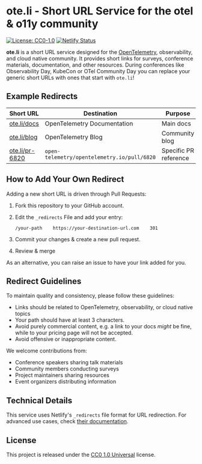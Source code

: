 # ote.li - Short URL Service for the otel & o11y community

[![License: CC0-1.0](https://img.shields.io/badge/License-CC0_1.0-lightgrey.svg)](http://creativecommons.org/publicdomain/zero/1.0/)
[![Netlify Status](https://api.netlify.com/api/v1/badges/4ce07f1e-b76a-4a74-ac68-82068ef468d3/deploy-status)](https://app.netlify.com/projects/oteli/deploys)

**ote.li** is a short URL service designed for the [OpenTelemetry](https://opentelemetry.io/), observability, and cloud native community. It provides short links for surveys, conference materials, documentation, and other resources. During conferences like Observability Day, KubeCon or OTel Community Day you can replace your generic short URLs with ones that start with `ote.li`!

## Example Redirects

| Short URL | Destination | Purpose |
|-----------|-------------|---------|
| [ote.li/docs](https://ote.li/docs) | OpenTelemetry Documentation | Main docs |
| [ote.li/blog](https://ote.li/blog) | OpenTelemetry Blog | Community blog |
| [ote.li/pr-6820](https://ote.li/pr-6820) | `open-telemetry/opentelemetry.io/pull/6820` | Specific PR reference |

## How to Add Your Own Redirect

Adding a new short URL is driven through Pull Requests:

1. Fork this repository to your GitHub account.
2. Edit the `_redirects` File and add your entry:

    ```text
    /your-path    https://your-destination-url.com    301
    ```

3. Commit your changes & create a new pull request.
4. Review & merge

As an alternative, you can raise an issue to have your link added for you.

## Redirect Guidelines

To maintain quality and consistency, please follow these guidelines:

- Links should be related to OpenTelemetry, observability, or cloud native topics
- Your path should have at least 3 characters.
- Avoid purely commercial content, e.g. a link to your docs _might_ be fine, while to your pricing page will not be accepted.
- Avoid offensive or inappropriate content.

We welcome contributions from:

- Conference speakers sharing talk materials
- Community members conducting surveys
- Project maintainers sharing resources
- Event organizers distributing information

## Technical Details

This service uses Netlify's `_redirects` file format for URL redirection. For advanced
use cases, check [their documentation](https://docs.netlify.com/manage/routing/redirects/overview/).

## License

This project is released under the [CC0 1.0 Universal](LICENSE) license.
